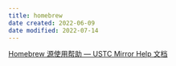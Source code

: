 ```yaml
---
title: homebrew
date created: 2022-06-09
date modified: 2022-07-14
---
```


[Homebrew 源使用帮助 — USTC Mirror Help 文档](https://mirrors.ustc.edu.cn/help/brew.git.html)
